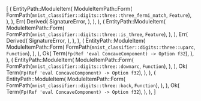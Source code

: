 [
    (
        EntityPath::ModuleItem(
            ModuleItemPath::Form(
                FormPath(`mnist_classifier::digits::three::three_fermi_match`, `Feature`),
            ),
        ),
        Err(
            Derived(
                SignatureError,
            ),
        ),
    ),
    (
        EntityPath::ModuleItem(
            ModuleItemPath::Form(
                FormPath(`mnist_classifier::digits::three::is_three`, `Feature`),
            ),
        ),
        Err(
            Derived(
                SignatureError,
            ),
        ),
    ),
    (
        EntityPath::ModuleItem(
            ModuleItemPath::Form(
                FormPath(`mnist_classifier::digits::three::uparc`, `Function`),
            ),
        ),
        Ok(
            Term(`Fp(Ref 'eval ConcaveComponent) -> Option f32`),
        ),
    ),
    (
        EntityPath::ModuleItem(
            ModuleItemPath::Form(
                FormPath(`mnist_classifier::digits::three::downarc`, `Function`),
            ),
        ),
        Ok(
            Term(`Fp(Ref 'eval ConcaveComponent) -> Option f32`),
        ),
    ),
    (
        EntityPath::ModuleItem(
            ModuleItemPath::Form(
                FormPath(`mnist_classifier::digits::three::back`, `Function`),
            ),
        ),
        Ok(
            Term(`Fp(Ref 'eval ConcaveComponent) -> Option f32`),
        ),
    ),
]